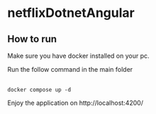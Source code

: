 # netflixDotnetAngular

## How to run
<p> Make sure you have docker installed on your pc. </p>
<p>Run the follow command in the main folder</p>
<br>
<code>docker compose up -d</code>
<br>

<p>Enjoy the application on http://localhost:4200/</p>
